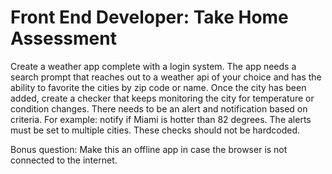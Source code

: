 # Front End Developer: Take Home Assessment

Create a weather app complete with a login system.  The app needs a search prompt that reaches out to a weather api of your choice and has the ability to favorite the cities by zip code or name. Once the city has been added, create a checker that keeps monitoring the city for temperature or condition changes.  There needs to be an alert and notification based on criteria.  For example: notify if Miami is hotter than 82 degrees.  The alerts must be set to multiple cities.  These checks should not be hardcoded.

Bonus question: Make this an offline app in case the browser is not connected to the internet.
